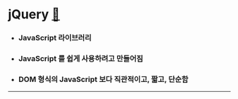 # jQuery [&#128209;](https://www.w3schools.com/)


- ### JavaScript 라이브러리
- ### JavaScript 를 쉽게 사용하려고 만들어짐
- ### DOM 형식의 JavaScript 보다 직관적이고, 짧고, 단순함

-----
